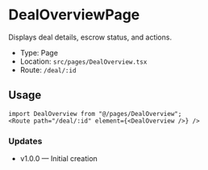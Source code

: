# DealOverviewPage

Displays deal details, escrow status, and actions.

- Type: Page
- Location: `src/pages/DealOverview.tsx`
- Route: `/deal/:id`

## Usage
```tsx
import DealOverview from "@/pages/DealOverview";
<Route path="/deal/:id" element={<DealOverview />} />
```

### Updates
- v1.0.0 — Initial creation


